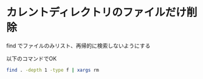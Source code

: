 # カレントディレクトリのファイルだけ削除

find でファイルのみリスト、再帰的に検索しないようにする

以下のコマンドでOK

```sh
find . -depth 1 -type f | xargs rm
```
